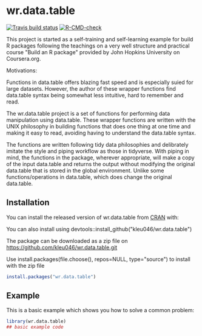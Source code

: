 
# wr.data.table

<!-- badges: start -->
[![Travis build status](https://app.travis-ci.com/kleu046/wr.data.table.svg?token=zXCbCkvh7MhXzkjbdY8t&branch=master)](https://app.travis-ci.com/kleu046/wr.data.table.svg?token=zXCbCkvh7MhXzkjbdY8t&branch=master)
[![R-CMD-check](https://github.com/kleu046/wr.data.table/workflows/R-CMD-check/badge.svg)](https://github.com/kleu046/wr.data.table/actions)
<!-- badges: end -->

This project is started as a self-training and self-learning example for build R packages following the teachings on a very well structure and practical course "Build an R package" provided by John Hopkins University on Coursera.org.

Motivations:

Functions in data.table offers blazing fast speed and is especially suied for large datasets.  However, the author of these wrapper functions find data.table syntax being somewhat less intuitive, hard to remember and read.

The wr.data.table project is a set of functions for performing data manipulation using data.table.  These wrapper functions are written with the UNIX philosophy in building functions that does one thing at one time and making it easy to read, avoiding having to understand the data.table syntax.

The functions are written following tidy data philosophies and delibrately imitate the style and piping workflow as those in tidyverse.  With piping in mind, the functions in the package, wherever appropriate, will make a copy of the input data.table and returns the output without modifying the original data.table that is stored in the global environment.  Unlike some functions/operations in data.table, which does change the original data.table.

## Installation

You can install the released version of wr.data.table from [CRAN](https://CRAN.R-project.org) with:

You can also install using devtools::install_github("kleu046/wr.data.table")

The package can be downloaded as a zip file on https://github.com/kleu046/wr.data.table.git

Use install.packages(file.choose(), repos=NULL, type="source") to install with the zip file
``` r
install.packages("wr.data.table")
```

## Example

This is a basic example which shows you how to solve a common problem:

``` r
library(wr.data.table)
## basic example code
```
